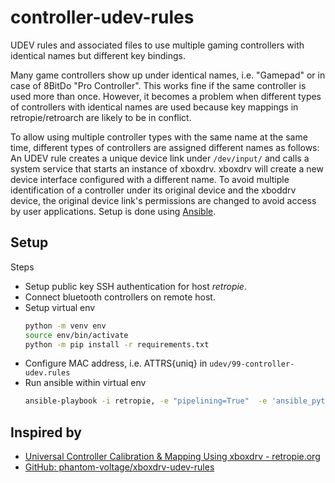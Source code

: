 # controller-udev-rules
UDEV rules and associated files to use multiple gaming controllers with identical names but different key bindings.

Many game controllers show up under identical names, i.e. "Gamepad" or in case of 8BitDo "Pro Controller". This works fine if the same controller is used more than once. However, it becomes a problem when different types of controllers with identical names are used because key mappings in retropie/retroarch are likely to be in conflict.

To allow using multiple controller types with the same name at the same time, different types of controllers are assigned different names as follows:
An UDEV rule creates a unique device link under `/dev/input/` and calls a system service that starts an instance of xboxdrv. xboxdrv will create a new device interface configured with a different name. To avoid multiple identification of a controller under its original device and the xboddrv device, the original device link's permissions are changed to avoid access by user applications. Setup is done using [Ansible](https://www.ansible.com).

## Setup

Steps
 - Setup public key SSH authentication for host *retropie*.
 - Connect bluetooth controllers on remote host.
 - Setup virtual env
    ```bash
    python -m venv env
    source env/bin/activate
    python -m pip install -r requirements.txt
    ```
 - Configure MAC address, i.e. ATTRS{uniq} in `udev/99-controller-udev.rules`
 - Run ansible within virtual env
    ```bash
    ansible-playbook -i retropie, -e "pipelining=True"  -e 'ansible_python_interpreter=/usr/bin/python3' ansible/xboxdrv.yaml
    ```


## Inspired by
- [Universal Controller Calibration & Mapping Using xboxdrv  - retropie.org](https://retropie.org.uk/docs/Universal-Controller-Calibration-%26-Mapping-Using-xboxdrv/)
- [GitHub: phantom-voltage/xboxdrv-udev-rules](https://github.com/phantom-voltage/xboxdrv-udev-rules)
